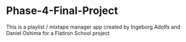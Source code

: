 # Phase-4-Final-Project
This is a playlist / mixtape manager app created by Ingeborg Adolfs and Daniel Oshima for a Flatiron School project
